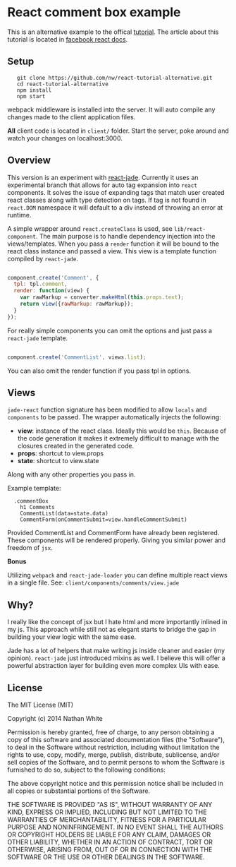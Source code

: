 
# React comment box example

This is an alternative example to the offical [tutorial](https://github.com/reactjs/react-tutorial). The article about this tutorial is located in [facebook react docs](http://facebook.github.io/react/docs/tutorial.html).

## Setup

```
   git clone https://github.com/nw/react-tutorial-alternative.git
   cd react-tutorial-alternative
   npm install
   npm start
```
webpack middleware is installed into the server. It will auto compile any changes made to the client application files.

__All__ client code is located in `client/` folder. Start the server, poke around and watch your changes on localhost:3000.

## Overview

This version is an experiment with [react-jade](https://github.com/ForbesLindesay/react-jade). Currently it uses an experimental branch that allows for auto tag expansion into `react` components. It solves the issue of expanding tags that match user created react classes along with type detection on tags. If tag is not found in `react.DOM` namespace it will default to a div instead of throwing an error at runtime.

A simple wrapper around `react.createClass` is used, see `lib/react-component`. The main purpose is to handle dependency injection into the views/templates. When you pass a `render` function it will be bound to the react class instance and passed a view. This view is a template function compiled by `react-jade`. 

```js

component.create('Comment', {
  tpl: tpl.comment,
  render: function(view) {
    var rawMarkup = converter.makeHtml(this.props.text);
    return view({rawMarkup: rawMarkup});
  }
});

```

For really simple components you can omit the options and just pass a `react-jade` template.

```js

component.create('CommentList', views.list); 

```

You can also omit the render function if you pass tpl in options.

## Views

`jade-react` function signature has been modified to allow `locals` and `components` to be passed. The wrapper automatically injects the following:

* __view__: instance of the react class. Ideally this would be `this`. Because of the code generation it makes it extremely difficult to manage with the closures created in the generated code.
* __props__: shortcut to view.props
* __state__: shortcut to view.state

Along with any other properties you pass in.

Example template:

```jade
  .commentBox
    h1 Comments
    CommentList(data=state.data)
    CommentForm(onCommentSubmit=view.handleCommentSubmit)
```
Provided CommentList and CommentForm have already been registered. These components will be rendered properly. Giving you similar power and freedom of `jsx`.

__Bonus__

Utilizing `webpack` and `react-jade-loader` you can define multiple react views in a single file. See: `client/components/comments/view.jade`


## Why?

I really like the concept of jsx but I hate html and more importantly inlined in my js. This approach while still not as elegant starts to bridge the gap in building your view logic with the same ease.

Jade has a lot of helpers that make writing js inside cleaner and easier (my opinion). `react-jade` just introduced mixins as well. I believe this will offer a powerful abstraction layer for building even more complex UIs with ease.


## License

The MIT License (MIT)

Copyright (c) 2014 Nathan White

Permission is hereby granted, free of charge, to any person obtaining a copy
of this software and associated documentation files (the "Software"), to deal
in the Software without restriction, including without limitation the rights
to use, copy, modify, merge, publish, distribute, sublicense, and/or sell
copies of the Software, and to permit persons to whom the Software is
furnished to do so, subject to the following conditions:

The above copyright notice and this permission notice shall be included in all
copies or substantial portions of the Software.

THE SOFTWARE IS PROVIDED "AS IS", WITHOUT WARRANTY OF ANY KIND, EXPRESS OR
IMPLIED, INCLUDING BUT NOT LIMITED TO THE WARRANTIES OF MERCHANTABILITY,
FITNESS FOR A PARTICULAR PURPOSE AND NONINFRINGEMENT. IN NO EVENT SHALL THE
AUTHORS OR COPYRIGHT HOLDERS BE LIABLE FOR ANY CLAIM, DAMAGES OR OTHER
LIABILITY, WHETHER IN AN ACTION OF CONTRACT, TORT OR OTHERWISE, ARISING FROM,
OUT OF OR IN CONNECTION WITH THE SOFTWARE OR THE USE OR OTHER DEALINGS IN THE
SOFTWARE.




